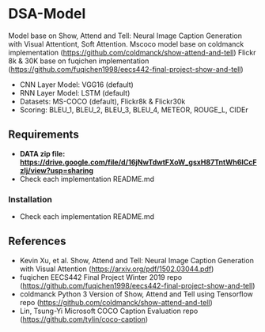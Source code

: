 # DSA-Model

Model base on Show, Attend and Tell: Neural Image Caption Generation with Visual Attentiont, Soft Attention.
Mscoco model base on coldmanck implementation (https://github.com/coldmanck/show-attend-and-tell)
Flickr 8k & 30K base on fuqichen implementation (https://github.com/fuqichen1998/eecs442-final-project-show-and-tell)
- CNN Layer Model: VGG16 (default)
- RNN Layer Model: LSTM (default)
- Datasets: MS-COCO (default), Flickr8k & Flickr30k
- Scoring: BLEU_1, BLEU_2, BLEU_3, BLEU_4, METEOR, ROUGE_L, CIDEr

## Requirements
- **DATA zip file: https://drive.google.com/file/d/16jNwTdwtFXoW_gsxH87TntWh6ICcFzIj/view?usp=sharing**
- Check each implementation README.md

### Installation 
- Check each implementation README.md

## References

* Kevin Xu, et al. Show, Attend and Tell: Neural Image Caption Generation with Visual Attention (https://arxiv.org/pdf/1502.03044.pdf)
* fuqichen EECS442 Final Project Winter 2019 repo (https://github.com/fuqichen1998/eecs442-final-project-show-and-tell)
* coldmanck Python 3 Version of Show, Attend and Tell using Tensorflow repo (https://github.com/coldmanck/show-attend-and-tell)
* Lin, Tsung-Yi Microsoft COCO Caption Evaluation repo (https://github.com/tylin/coco-caption)
